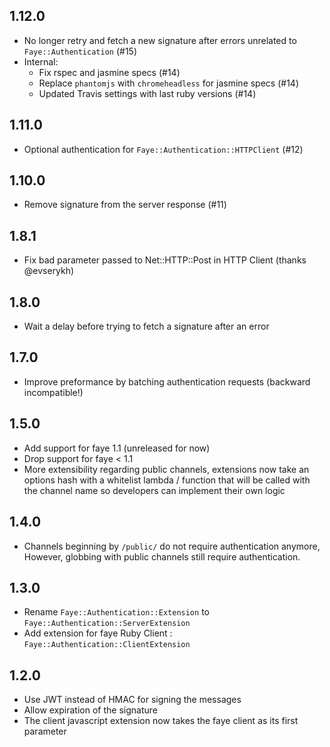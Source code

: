 ## 1.12.0
  - No longer retry and fetch a new signature after errors unrelated to `Faye::Authentication` (#15)
  - Internal:
    - Fix rspec and jasmine specs (#14)
    - Replace `phantomjs` with `chromeheadless` for jasmine specs (#14)
    - Updated Travis settings with last ruby versions (#14)

## 1.11.0
  - Optional authentication for `Faye::Authentication::HTTPClient` (#12)

## 1.10.0
  - Remove signature from the server response (#11)

## 1.8.1
  - Fix bad parameter passed to Net::HTTP::Post in HTTP Client (thanks @evserykh)

## 1.8.0
 - Wait a delay before trying to fetch a signature after an error

## 1.7.0
 - Improve preformance by batching authentication requests (backward incompatible!)

## 1.5.0
 - Add support for faye 1.1 (unreleased for now)
 - Drop support for faye < 1.1
 - More extensibility regarding public channels, extensions now take an options
   hash with a whitelist lambda / function that will be called with the channel
   name so developers can implement their own logic

## 1.4.0
  - Channels beginning by ``/public/`` do not require authentication anymore,
  However, globbing with public channels still require authentication.

## 1.3.0
  - Rename ``Faye::Authentication::Extension`` to ``Faye::Authentication::ServerExtension``
  - Add extension for faye Ruby Client : ``Faye::Authentication::ClientExtension``

## 1.2.0

  - Use JWT instead of HMAC for signing the messages
  - Allow expiration of the signature
  - The client javascript extension now takes the faye client as its first parameter

